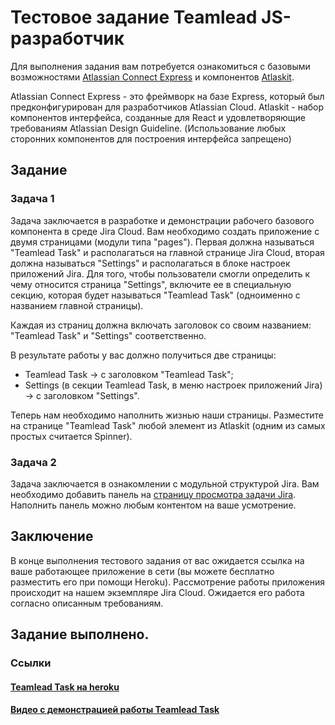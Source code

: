 # Тестовое задание Teamlead JS-разработчик

Для выполнения задания вам потребуется ознакомиться с базовыми возможностями [Atlassian Connect Express](https://bitbucket.org/atlassian/atlassian-connect-express) и компонентов [Atlaskit](https://atlaskit.atlassian.com/packages). 

Atlassian Connect Express - это фреймворк на базе Express, который был предконфигурирован для разработчиков Atlassian Cloud.
Atlaskit - набор компонентов интерфейса, созданные для React и удовлетворяющие требованиям Atlassian Design Guideline. 
(Использование любых сторонних компонентов для построения интерфейса запрещено)

## Задание

### Задача 1

Задача заключается в разработке и демонстрации рабочего базового компонента в среде Jira Cloud. Вам необходимо создать приложение с двумя страницами (модули типа "pages"). Первая должна называться "Teamlead Task" и располагаться на главной странице Jira Cloud, вторая должна называться "Settings" и располагаться в блоке настроек приложений Jira. Для того, чтобы пользователи смогли определить к чему относится страница "Settings", включите ее в специальную секцию, которая будет называться "Teamlead Task" (одноименно с названием главной страницы).

Каждая из страниц должна включать заголовок со своим названием: "Teamlead Task" и "Settings" соответственно.

В результате работы у вас должно получиться две страницы:
- Teamlead Task -> с заголовком "Teamlead Task";
- Settings (в секции Teamlead Task, в меню настроек приложений Jira) -> с заголовком "Settings".

Теперь нам необходимо наполнить жизнью наши страницы. Разместите на странице "Teamlead Task" любой элемент из Atlaskit (одним из самых простых считается Spinner).

### Задача 2

Задача заключается в ознакомлении с модульной структурой Jira.
Вам необходимо добавить панель на [страницу просмотра задачи Jira](https://developer.atlassian.com/cloud/jira/platform/modules/web-panel/).
Наполнить панель можно любым контентом на ваше усмотрение.


## Заключение

В конце выполнения тестового задания от вас ожидается ссылка на ваше работающее приложение в сети (вы можете бесплатно разместить его при помощи Heroku). Рассмотрение работы приложения происходит на нашем экземпляре Jira Cloud. Ожидается его работа согласно описанным требованиям.

## Задание выполнено.
### Ссылки
#### [Teamlead Task на heroku](https://tlt-h-wishhdd.herokuapp.com)
#### [Видео с демонстрацией работы Teamlead Task](https://youtu.be/YHcJwnn0-CI)
